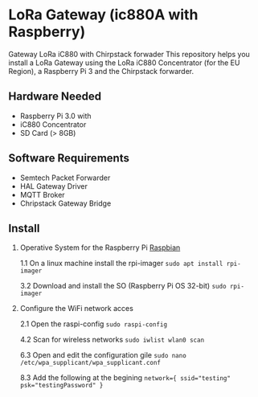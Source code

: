 # LoRa Gateway (ic880A with Raspberry)
Gateway LoRa iC880 with Chirpstack forwader
This repository helps you install a LoRa Gateway using the LoRa iC880 Concentrator (for the EU Region), a Raspberry Pi 3 and the Chirpstack forwarder.

## Hardware Needed

* Raspberry Pi 3.0 with 
* iC880 Concentrator
* SD Card (> 8GB)

## Software Requirements

* Semtech Packet Forwarder
* HAL Gateway Driver 
* MQTT Broker 
* Chripstack Gateway Bridge

## Install

1. Operative System for the Raspberry Pi [Raspbian](https://www.raspberrypi.org/documentation/installation/installing-images/)

    1.1 On a linux machine install the rpi-imager `sudo apt install rpi-imager` 
    
    3.2 Download and install the SO (Raspberry Pi OS 32-bit) `sudo rpi-imager` 

2. Configure the WiFi network acces 

    2.1 Open the raspi-config `sudo raspi-config`
    
    4.2 Scan for wireless networks `sudo iwlist wlan0 scan`
    
    6.3 Open and edit the configuration gile `sudo nano /etc/wpa_supplicant/wpa_supplicant.conf`
    
    8.3 Add the following at the begining
        ```
        network={
        ssid="testing"
        psk="testingPassword"
        }
        ```
    
